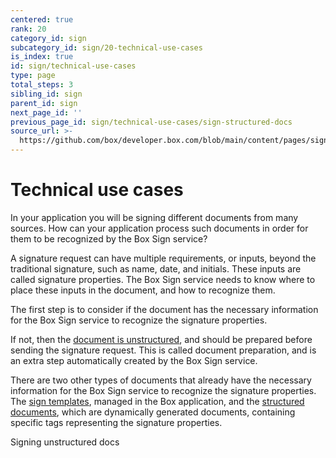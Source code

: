 ```yaml
---
centered: true
rank: 20
category_id: sign
subcategory_id: sign/20-technical-use-cases
is_index: true
id: sign/technical-use-cases
type: page
total_steps: 3
sibling_id: sign
parent_id: sign
next_page_id: ''
previous_page_id: sign/technical-use-cases/sign-structured-docs
source_url: >-
  https://github.com/box/developer.box.com/blob/main/content/pages/sign/20-technical-use-cases/index.md
---
```

# Technical use cases

In your application you will be signing different documents from many sources.
How can your application process such documents in order for them to be
recognized by the Box Sign service?

A signature request can have multiple requirements, or inputs, beyond the
traditional signature, such as name, date, and initials. These inputs
are called signature properties. The Box Sign service needs to know where to
place these inputs in the document, and how to recognize them.

The first step is to consider if the document has the necessary information for
the Box Sign service to recognize the signature properties.

If not, then the [document is unstructured][unstructured-docs], and should be
prepared before sending the signature request. This is called document
preparation, and is an extra step automatically created by the Box Sign service.

There are two other types of documents that already have the necessary
information for the Box Sign service to recognize the signature properties.
The [sign templates][sign-templates], managed in the Box application, and the
[structured documents][sign-structured-docs], which are dynamically generated
documents, containing specific tags representing the signature properties.

<Next>

Signing unstructured docs

</Next>

[unstructured-docs]:page://sign/technical-use-cases/sign-unstructured-docs
[sign-templates]:page://sign/technical-use-cases/sign-template
[sign-structured-docs]:page://sign/technical-use-cases/sign-structured-docs